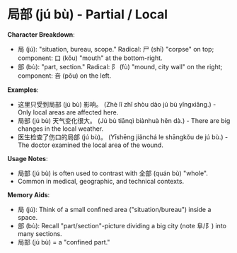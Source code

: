 # **局部 (jú bù) - Partial / Local**

**Character Breakdown**:  
- 局 (jú): "situation, bureau, scope." Radical: 尸 (shī) "corpse" on top; component: 口 (kǒu) "mouth" at the bottom-right.  
- 部 (bù): "part, section." Radical: 阝 (fù) "mound, city wall" on the right; component: 咅 (pǒu) on the left.

**Examples**:  
- 这里只受到局部 (jú bù) 影响。 (Zhè lǐ zhǐ shòu dào jú bù yǐngxiǎng.) - Only local areas are affected here.  
- 局部 (jú bù) 天气变化很大。 (Jú bù tiānqì biànhuà hěn dà.) - There are big changes in the local weather.  
- 医生检查了伤口的局部 (jú bù)。 (Yīshēng jiǎnchá le shāngkǒu de jú bù.) - The doctor examined the local area of the wound.

**Usage Notes**:  
- 局部 (jú bù) is often used to contrast with 全部 (quán bù) "whole".  
- Common in medical, geographic, and technical contexts.

**Memory Aids**:  
- 局 (jú): Think of a small confined area ("situation/bureau") inside a space.  
- 部 (bù): Recall "part/section"-picture dividing a big city (note 阜/阝) into many sections.  
- 局部 (jú bù) = a "confined part."